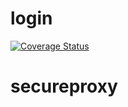 # login
[![Coverage Status](https://coveralls.io/repos/github/brotherlogic/login/badge.svg)](https://coveralls.io/github/brotherlogic/login)
# secureproxy
